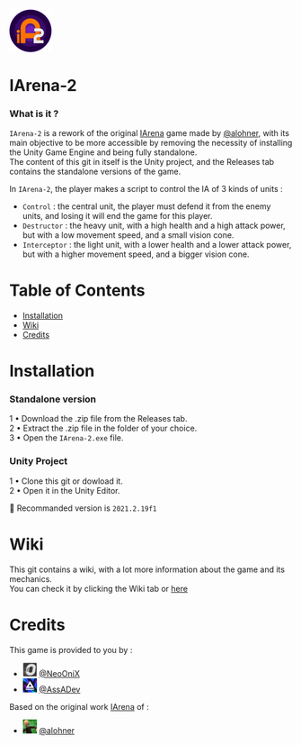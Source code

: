 <img width="75px" src="Docs/img/icon.png">

# IArena-2

### What is it ?

`IArena-2` is a rework of the original [IArena](https://github.com/alohner/iArena) game made by [@alohner](https://github.com/alohner), with its main objective to be more accessible by removing the necessity of installing the Unity Game Engine and being fully standalone.  
The content of this git in itself is the Unity project, and the Releases tab contains the standalone versions of the game.

In `IArena-2`, the player makes a script to control the IA of 3 kinds of units :
- `Control` : the central unit, the player must defend it from the enemy units, and losing it will end the game for this player.
- `Destructor` : the heavy unit, with a high health and a high attack power, but with a low movement speed, and a small vision cone.
- `Interceptor` : the light unit, with a lower health and a lower attack power, but with a higher movement speed, and a bigger vision cone.

# Table of Contents

- [Installation](#Installation)
- [Wiki](#Wiki)
- [Credits](#Credits)

# Installation

### Standalone version

1 • Download the .zip file from the Releases tab.  
2 • Extract the .zip file in the folder of your choice.  
3 • Open the `IArena-2.exe` file.

### Unity Project

1 • Clone this git or dowload it.  
2 • Open it in the Unity Editor.

📰 Recommanded version is `2021.2.19f1`

# Wiki

This git contains a wiki, with a lot more information about the game and its mechanics.  
You can check it by clicking the Wiki tab or [here](https://github.com/NeoOniX/IArena-2/wiki)

# Credits
This game is provided to you by :
- <img width="25px" src="Docs/img/onix.png"> [@NeoOniX](https://github.com/NeoOniX)
- <img width="25px" src="Docs/img/assa.jpg"> [@AssADev](https://github.com/AssADev)

Based on the original work [IArena](https://github.com/alohner/iArena) of :
- <img width="25px" src="Docs/img/alohner.png"> [@alohner](https://github.com/alohner)